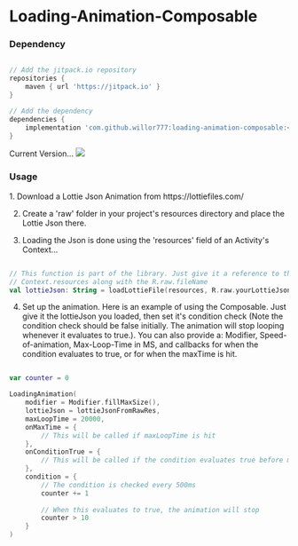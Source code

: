 <h1>Loading-Animation-Composable</h1>

<h3>Dependency</h3>

```groovy

// Add the jitpack.io repository
repositories {
    maven { url 'https://jitpack.io' }
}

// Add the dependency
dependencies {
    implementation 'com.github.willor777:loading-animation-composable:<Current-Version>'
}
```

Current Version...
[![](https://jitpack.io/v/willor777/loading-animation-composable.svg)](https://jitpack.io/#willor777/loading-animation-composable)


<h3>Usage</h3>
1. Download a Lottie Json Animation from https://lottiefiles.com/

2. Create a 'raw' folder in your project's resources directory and place the Lottie Json there.

3. Loading the Json is done using the 'resources' field of an Activity's Context...

```kotlin

// This function is part of the library. Just give it a reference to the
// Context.resources along with the R.raw.fileName
val lottieJson: String = loadLottieFile(resources, R.raw.yourLottieJson)

```

4. Set up the animation. Here is an example of using the Composable.
Just give it the lottieJson you loaded, then set it's condition check (Note the condition
check should be false initially. The animation will stop looping whenever it evaluates to true.).
You can also provide a: Modifier, Speed-of-animation, Max-Loop-Time in MS, and callbacks for
when the condition evaluates to true, or for when the maxTime is hit.

```kotlin

var counter = 0

LoadingAnimation(
    modifier = Modifier.fillMaxSize(),
    lottieJson = lottieJsonFromRawRes,
    maxLoopTime = 20000,
    onMaxTime = {
        // This will be called if maxLoopTime is hit
    },
    onConditionTrue = {
        // This will be called if the condition evaluates true before maxLoopTime
    },
    condition = {
        // The condition is checked every 500ms
        counter += 1
        
        // When this evaluates to true, the animation will stop
        counter > 10
    }
)
```